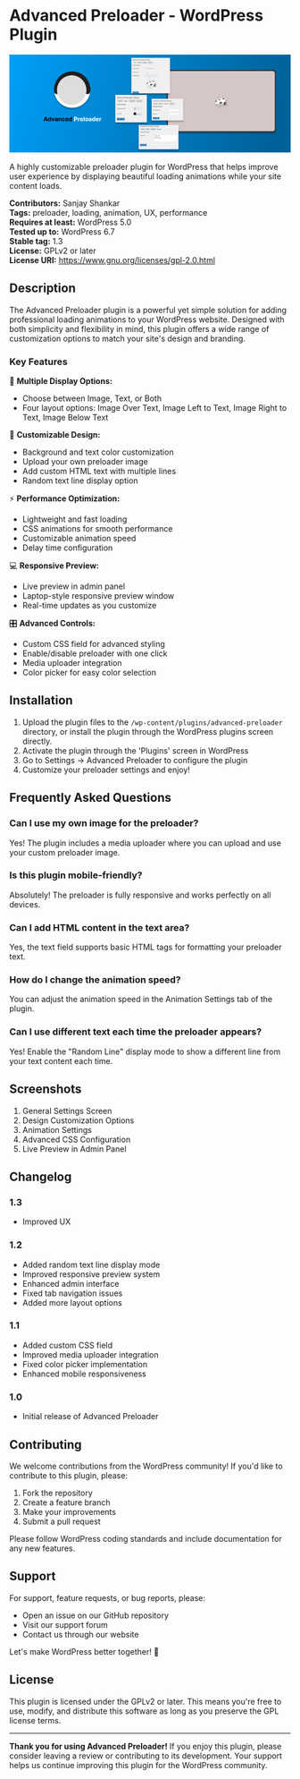 # Advanced Preloader - WordPress Plugin

![Plugin Banner](assets/banner.png)

A highly customizable preloader plugin for WordPress that helps improve user experience by displaying beautiful loading animations while your site content loads.

**Contributors:** Sanjay Shankar  
**Tags:** preloader, loading, animation, UX, performance  
**Requires at least:** WordPress 5.0  
**Tested up to:** WordPress 6.7  
**Stable tag:** 1.3  
**License:** GPLv2 or later  
**License URI:** https://www.gnu.org/licenses/gpl-2.0.html

## Description

The Advanced Preloader plugin is a powerful yet simple solution for adding professional loading animations to your WordPress website. Designed with both simplicity and flexibility in mind, this plugin offers a wide range of customization options to match your site's design and branding.

### Key Features

🎨 **Multiple Display Options:**
- Choose between Image, Text, or Both
- Four layout options: Image Over Text, Image Left to Text, Image Right to Text, Image Below Text

🌈 **Customizable Design:**
- Background and text color customization
- Upload your own preloader image
- Add custom HTML text with multiple lines
- Random text line display option

⚡ **Performance Optimization:**
- Lightweight and fast loading
- CSS animations for smooth performance
- Customizable animation speed
- Delay time configuration

💻 **Responsive Preview:**
- Live preview in admin panel
- Laptop-style responsive preview window
- Real-time updates as you customize

🎛️ **Advanced Controls:**
- Custom CSS field for advanced styling
- Enable/disable preloader with one click
- Media uploader integration
- Color picker for easy color selection

## Installation

1. Upload the plugin files to the `/wp-content/plugins/advanced-preloader` directory, or install the plugin through the WordPress plugins screen directly.
2. Activate the plugin through the 'Plugins' screen in WordPress
3. Go to Settings → Advanced Preloader to configure the plugin
4. Customize your preloader settings and enjoy!

## Frequently Asked Questions

### Can I use my own image for the preloader?
Yes! The plugin includes a media uploader where you can upload and use your custom preloader image.

### Is this plugin mobile-friendly?
Absolutely! The preloader is fully responsive and works perfectly on all devices.

### Can I add HTML content in the text area?
Yes, the text field supports basic HTML tags for formatting your preloader text.

### How do I change the animation speed?
You can adjust the animation speed in the Animation Settings tab of the plugin.

### Can I use different text each time the preloader appears?
Yes! Enable the "Random Line" display mode to show a different line from your text content each time.

## Screenshots

1. General Settings Screen
2. Design Customization Options
3. Animation Settings
4. Advanced CSS Configuration
5. Live Preview in Admin Panel

## Changelog

### 1.3
- Improved UX

### 1.2
- Added random text line display mode
- Improved responsive preview system
- Enhanced admin interface
- Fixed tab navigation issues
- Added more layout options

### 1.1
- Added custom CSS field
- Improved media uploader integration
- Fixed color picker implementation
- Enhanced mobile responsiveness

### 1.0
- Initial release of Advanced Preloader

## Contributing

We welcome contributions from the WordPress community! If you'd like to contribute to this plugin, please:

1. Fork the repository
2. Create a feature branch
3. Make your improvements
4. Submit a pull request

Please follow WordPress coding standards and include documentation for any new features.

## Support

For support, feature requests, or bug reports, please:
- Open an issue on our GitHub repository
- Visit our support forum
- Contact us through our website

Let's make WordPress better together! 💪

## License

This plugin is licensed under the GPLv2 or later. This means you're free to use, modify, and distribute this software as long as you preserve the GPL license terms.

---

**Thank you for using Advanced Preloader!** If you enjoy this plugin, please consider leaving a review or contributing to its development. Your support helps us continue improving this plugin for the WordPress community.
